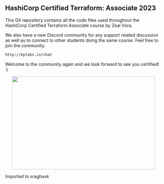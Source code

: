 ## HashiCorp Certified Terraform: Associate 2023

This Git repository contains all the code files used throughout the HashiCorp Certified Terraform Associate course by Zeal Vora.

We also have a new Discord community for any support related discussion as well as to connect to other students doing the same course. Feel free to join the community.

```sh
http://kplabs.in/chat
```

Welcome to the community again and we look forward to see you certified! :)

<p align="center">
  <img width="460" height="300" src="https://i.ibb.co/b3jFkkk/discord-terraform.png">
</p>


Imported to sraghavk